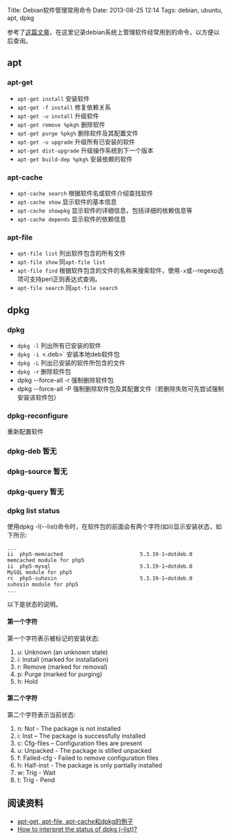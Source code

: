 Title: Debian软件管理常用命令
Date: 2013-08-25 12:14
Tags: debian, ubuntu, apt, dpkg

参考了[这篇文章](http://www.thegeekstuff.com/2009/10/debian-ubuntu-install-upgrade-remove-packages-using-apt-get-apt-cache-apt-file-dpkg/)，在这里记录debian系统上管理软件经常用到的命令，以方便以后查询。
## apt

### apt-get

*  `apt-get install` 安装软件
*  `apt-get -f install` 修复依赖关系
*  `apt-get -u install` 升级软件  
*  `apt-get remove %pkg%` 删除软件
*  `apt-get purge %pkg%` 删除软件及其配置文件
*  `apt-get -u upgrade` 升级所有已安装的软件
*  `apt-get dist-upgrade` 升级操作系统到下一个版本
*  `apt-get build-dep %pkg%` 安装依赖的软件
### apt-cache

*  `apt-cache search` 根据软件名或软件介绍查找软件
*  `apt-cache show` 显示软件的基本信息
*  `apt-cache showpkg` 显示软件的详细信息，包括详细的依赖信息等
*  `apt-cache depends` 显示软件的依赖信息
### apt-file

*  `apt-file list` 列出软件包含的所有文件
*  `apt-file show` 同`apt-file list`
*  `apt-file find` 根据软件包含的文件的名称来搜索软件，使用`-x`或--regexp选项可支持perl正则表达式查询。
*  `apt-file search` 同`apt-file search` 

## dpkg

### dpkg

*  `dpkg -l` 列出所有已安装的软件
*  `dpkg -i `<.deb>` 安装本地deb软件包
*  `dpkg -L` 列出已安装的软件所包含的文件
*  `dpkg -r` 删除软件包
*  dpkg --force-all -r 强制删除软件包
*  dpkg --force-all -P 强制删除软件包及其配置文件（若删除失败可先尝试强制安装该软件包）
### dpkg-reconfigure

重新配置软件
### dpkg-deb 暂无

### dpkg-source 暂无
### dpkg-query 暂无

### dpkg list status

使用dpkg -l(--list)命令时，在软件包的前面会有两个字符(如ii)显示安装状态，如下所示:

	
	...
	ii  php5-memcached                         5.3.19-1~dotdeb.0                      memcached module for php5
	ii  php5-mysql                             5.3.19-1~dotdeb.0                      MySQL module for php5
	rc  php5-suhosin                           5.3.19-1~dotdeb.0                      suhosin module for php5
	...

以下是状态的说明。
#### 第一个字符

第一个字符表示被标记的安装状态:

1.  u: Unknown (an unknown state)
2.  i: Install (marked for installation)
3.  r: Remove (marked for removal)
4.  p: Purge (marked for purging)
5.  h: Hold
#### 第二个字符

第二个字符表示当前状态:

1.  n: Not - The package is not installed
2.  i: Inst – The package is successfully installed
3.  c: Cfg-files – Configuration files are present
4.  u: Unpacked - The package is stilled unpacked
5.  f: Failed-cfg - Failed to remove configuration files
6.  h: Half-inst - The package is only partially installed
7.  w: Trig - Wait
8.  t: Trig - Pend
## 阅读资料

*  [apt-get, apt-file, apt-cache和dpkg的例子](http://www.thegeekstuff.com/2009/10/debian-ubuntu-install-upgrade-remove-packages-using-apt-get-apt-cache-apt-file-dpkg/)
*  [How to interpret the status of dpkg (–list)?](http://linuxprograms.wordpress.com/2010/05/11/status-dpkg-list/)

